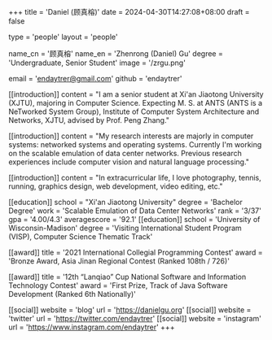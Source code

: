 +++
title = 'Daniel (顾真榕)'
date = 2024-04-30T14:27:08+08:00
draft = false

type = 'people'
layout = 'people'

name_cn = '顾真榕'
name_en = 'Zhenrong (Daniel) Gu'
degree = 'Undergraduate, Senior Student'
image = '/zrgu.png'

email = 'endaytrer@gmail.com'
github = 'endaytrer'

[[introduction]]
    content = "I am a senior student at Xi'an Jiaotong University (XJTU), majoring in Computer Science. Expecting M. S. at ANTS (ANTS is a NeTworked System Group), Institute of Computer System Architecture and Networks, XJTU, advised by Prof. Peng Zhang."

[[introduction]]
    content = "My research interests are majorly in computer systems: networked systems and operating systems. Currently I'm working on the scalable emulation of data center networks. Previous research experiences include computer vision and natural language processing."

[[introduction]]
    content = "In extracurricular life, I love photography, tennis, running, graphics design, web development, video editing, etc."

[[education]]
    school = "Xi'an Jiaotong University"
    degree = 'Bachelor Degree'
    work = 'Scalable Emulation of Data Center Networks'
    rank = '3/37'
    gpa = '4.00/4.3'
    averagescore = '92.1'
[[education]]
    school = 'University of Wisconsin-Madison'
    degree = 'Visiting International Student Program (VISP), Computer Science Thematic Track'

[[award]]
    title = '2021 International Collegial Programming Contest'
    award = 'Bronze Award, Asia Jinan Regional Contest (Ranked 108th / 726)'

[[award]]
    title = '12th “Lanqiao” Cup National Software and Information Technology Contest'
    award = 'First Prize, Track of Java Software Development (Ranked 6th Nationally)'

[[social]]
    website = 'blog'
    url = 'https://danielgu.org'
[[social]]
    website = 'twitter'
    url = 'https://twitter.com/endaytrer'
[[social]]
    website = 'instagram'
    url = 'https://www.instagram.com/endaytrer'
+++
